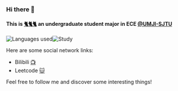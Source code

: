 ### Hi there 👋

#### This is [:cat2::cat2::cat2:](https://github.com/ThreeCatsLoveFish "ThreeCats") an undergraduate student major in ECE [@UMJI-SJTU](https://www.ji.sjtu.edu.cn/)

![Languages used](https://img.shields.io/badge/Languages-C%20/%20C++%20/%20Python-blue.svg)![Study](https://img.shields.io/badge/Grade-Junior-orange.svg)

Here are some social network links:

- Bilibili [:tv:](https://space.bilibili.com/12309253)
- Leetcode [:cat:](https://leetcode-cn.com/u/threecats/)

Feel free to follow me and discover some interesting things!
